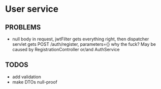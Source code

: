 # User service

## PROBLEMS

- null body in request, jwtFilter gets everything right, then
dispatcher servlet gets POST /auth/register, parameters={}
why the fuck? May be caused by RegistrationController or/and AuthService

## TODOS

- add validation
- make DTOs null-proof
